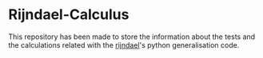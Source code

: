 # Rijndael-Calculus

This repository has been made to store the information about the tests and the calculations related with the [rijndael](https://github.com/srgblnch/Rijndael)'s python generalisation code.

